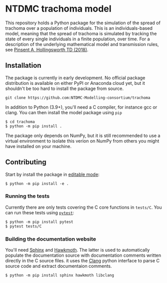 # NTDMC trachoma model

This repository holds a Python package for the simulation of the
spread of trachoma over a population of individuals.  This is an
individuals-based model, meaning that the spread of trachoma is
simulated by tracking the state of every single individuals in a
finite population, over time. For a description of the underlying
mathematical model and transmission rules, see [Pinsent A,
Hollingsworth TD
(2018)](https://journals.plos.org/plosntds/article?id=10.1371/journal.pntd.0006531).

## Installation

The package is currently in early development. No official package
distribution is available on either PyPI or Anaconda cloud yet, but it
shouldn't be too hard to install the package from source.

```
git clone https://github.com:NTDMC-Modelling-consortium/trachoma
```

In addition to Python (3.9+), you'll need a C compiler, for instance
gcc or clang. You can then install the model package using `pip`

``` shell
$ cd trachoma
$ python -m pip install .
```

The package only depends on NumPy, but it is still recommended to use
a virtual environment to isolate this verion on NumPy from others you
might have installed on your machine.

## Contributing

Start by install the package in [editable
mode](https://packaging.python.org/en/latest/guides/distributing-packages-using-setuptools/#working-in-development-mode):

``` shell
$ python -m pip install -e .
```

### Running the tests

Currently there are only tests covering the C core functions in
`tests/C`. You can run these tests using
[`pytest`](https://docs.pytest.org/):

```
$ python -m pip install pytest
$ pytest tests/C
```

### Building the documentation website

You'll need [Sphinx](https://www.sphinx-doc.org/en/master/) and
[Hawkmoth](https://hawkmoth.readthedocs.io/en/stable/). The latter is
used to automatically populate the documentation source with
documentation comments written directly in the C source files. it uses
the [Clang](https://clang.llvm.org/) python interface to parse C
source code and extract documentaion comments.

```
$ python -m pip install sphinx hawkmoth libclang
```
